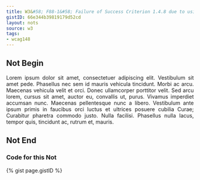 ```yaml
---
title: W3&#58; F88-1&#58; Failure of Success Criterion 1.4.8 due to using text that is justified (aligned to both the left and the right margins)
gistID: 66e344b39819179d52cd
layout: nots
source: w3
tags:
- wcag148
---
```


<h2 aria-describedby="{{ page.gistID }}">Not Begin</h2>
<div class="rendered-not">
<p align="justify">Lorem ipsum dolor sit amet, consectetuer adipiscing elit. Vestibulum sit amet pede. Phasellus 
nec sem id mauris vehicula tincidunt. Morbi ac arcu. Maecenas vehicula velit et orci. Donec 
ullamcorper porttitor velit. Sed arcu lorem, cursus sit amet, auctor eu, convallis ut, purus. 
Vivamus imperdiet accumsan nunc. Maecenas pellentesque nunc a libero. Vestibulum ante ipsum 
primis in faucibus orci luctus et ultrices posuere cubilia Curae; Curabitur pharetra commodo 
justo. Nulla facilisi. Phasellus nulla lacus, tempor quis, tincidunt ac, rutrum et, mauris.
</p>
</div> <!-- rendered-not -->

<h2 aria-describedby="{{ page.gistID }}">Not End</h2>

<h3 aria-describedby="{{ page.gistID }}">Code for this Not</h3>
{% gist page.gistID %}